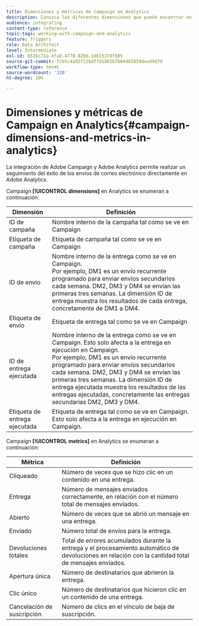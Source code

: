 ```yaml
---
title: Dimensiones y métricas de Campaign en Analytics
description: Conozca las diferentes dimensiones que puede encontrar en Adobe Analytics para iniciar el seguimiento de los envíos de correo electrónico desde Adobe Campaign.
audience: integrating
content-type: reference
topic-tags: working-with-campaign-and-analytics
feature: Triggers
role: Data Architect
level: Intermediate
exl-id: 6516c71a-efa8-4778-82bb-10615378f985
source-git-commit: fcb5c4a92f23bdffd1082b7b044b5859dead9d70
workflow-type: tm+mt
source-wordcount: '320'
ht-degree: 10%

---
```


# Dimensiones y métricas de Campaign en Analytics{#campaign-dimensions-and-metrics-in-analytics}

La integración de Adobe Campaign y Adobe Analytics permite realizar un seguimiento del éxito de los envíos de correo electrónico directamente en Adobe Analytics.

Campaign **[!UICONTROL dimensions]** en Analytics se enumeran a continuación:

<table> 
 <thead> 
  <tr> 
   <th> Dimensión<br /> </th> 
   <th> Definición<br /> </th> 
  </tr> 
 </thead> 
 <tbody> 
  <tr> 
   <td> ID de campaña<br /> </td> 
   <td> Nombre interno de la campaña tal como se ve en Campaign<br /> </td> 
  </tr> 
  <tr> 
   <td> Etiqueta de campaña<br /> </td> 
   <td> Etiqueta de campaña tal como se ve en Campaign<br /> </td> 
  </tr> 
  <tr> 
   <td> ID de envío<br /> </td> 
   <td> Nombre interno de la entrega como se ve en Campaign.<br /> Por ejemplo, DM1 es un envío recurrente programado para enviar envíos secundarios cada semana. DM2, DM3 y DM4 se envían las primeras tres semanas. La dimensión ID de entrega muestra los resultados de cada entrega, concretamente de DM1 a DM4. <br /> </td> 
  </tr> 
  <tr> 
   <td> Etiqueta de envío<br /> </td> 
   <td> Etiqueta de entrega tal como se ve en Campaign<br /> </td> 
  </tr> 
  <tr> 
   <td> ID de entrega ejecutada<br /> </td> 
   <td> Nombre interno de la entrega como se ve en Campaign. Esto solo afecta a la entrega en ejecución en Campaign.<br /> Por ejemplo, DM1 es un envío recurrente programado para enviar envíos secundarios cada semana. DM2, DM3 y DM4 se envían las primeras tres semanas. La dimensión ID de entrega ejecutada muestra los resultados de las entregas ejecutadas, concretamente las entregas secundarias DM2, DM3 y DM4. <br /> </td> 
  </tr> 
  <tr> 
   <td> Etiqueta de entrega ejecutada<br /> </td> 
   <td> Etiqueta de entrega tal como se ve en Campaign. Esto solo afecta a la entrega en ejecución en Campaign.<br /> </td> 
  </tr> 
 </tbody> 
</table>

Campaign **[!UICONTROL metrics]** en Analytics se enumeran a continuación:

<table> 
 <thead> 
  <tr> 
   <th> Métrica<br /> </th> 
   <th> Definición<br /> </th> 
  </tr> 
 </thead> 
 <tbody> 
  <tr> 
   <td> Cliqueado<br /> </td> 
   <td> Número de veces que se hizo clic en un contenido en una entrega.<br /> </td> 
  </tr> 
  <tr> 
   <td> Entrega<br /> </td> 
   <td> Número de mensajes enviados correctamente, en relación con el número total de mensajes enviados.<br /> </td> 
  </tr> 
  <tr> 
   <td> Abierto<br /> </td> 
   <td> Número de veces que se abrió un mensaje en una entrega.<br /> </td> 
  </tr> 
  <tr> 
   <td> Enviado<br /> </td> 
   <td> Número total de envíos para la entrega.<br /> </td> 
  </tr> 
  <tr> 
   <td> Devoluciones totales<br /> </td> 
   <td> Total de errores acumulados durante la entrega y el procesamiento automático de devoluciones en relación con la cantidad total de mensajes enviados.<br /> </td> 
  </tr> 
  <tr> 
   <td> Apertura única<br /> </td> 
   <td> Número de destinatarios que abrieron la entrega.<br /> </td> 
  </tr> 
  <tr> 
   <td> Clic único<br /> </td> 
   <td> Número de destinatarios que hicieron clic en un contenido de una entrega.<br /> </td> 
  </tr> 
  <tr> 
   <td> Cancelación de suscripción<br /> </td> 
   <td> Número de clics en el vínculo de baja de suscripción.<br /> </td> 
  </tr> 
 </tbody> 
</table>
